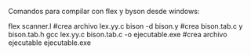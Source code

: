 Comandos para compilar con flex y byson desde windows:

flex scanner.l	    	#crea archivo lex.yy.c
bison -d bison.y	#crea bison.tab.c y bison.tab.h
gcc lex.yy.c bison.tab.c -o ejecutable.exe #crea archivo ejecutable
ejecutable.exe
